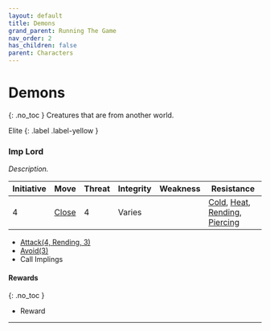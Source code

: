 ```yaml
---
layout: default
title: Demons
grand_parent: Running The Game
nav_order: 2
has_children: false
parent: Characters
---
```

# Demons
{: .no_toc }
Creatures that are from another world. 

Elite
{: .label .label-yellow }
### Imp Lord
*Description.*

| Initiative | Move                            | Threat | Integrity | Weakness | Resistance                                                                                                                       |
| ---------- | ------------------------------- | ------ | --------- | -------- | -------------------------------------------------------------------------------------------------------------------------------- |
| 4          | [Close](../Core/Movement#Close) | 4      | Varies    |          | [Cold](../Core/Injury#Cold), [Heat](../Core/Injury#Heat), [Rending](../Core/Injury#Rending), [Piercing](../Core/Injury#Piercing) | 

* [Attack(4, Rending, 3)](../Game/Core/Character-Actions#Attack(X,%20TYPE,%20DAMAGE))
* [Avoid(3)](../Game/Core/Character-Actions#Avoid(X))
* Call Implings

#### Rewards
{: .no_toc }
* Reward
---